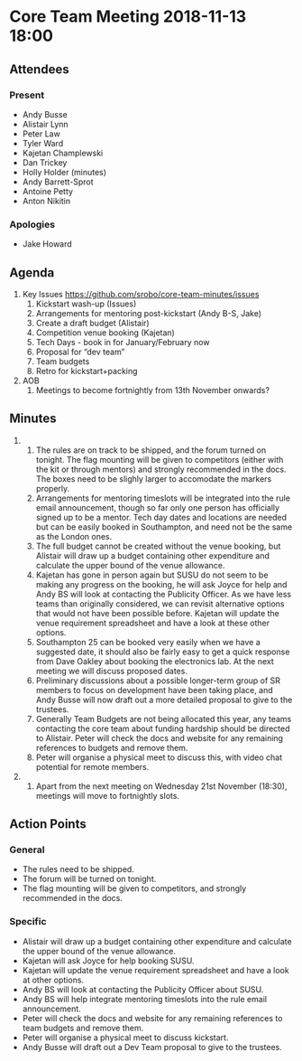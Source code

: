 # Core Team Meeting 2018-11-13 18:00

## Attendees
### Present
- Andy Busse
- Alistair Lynn
- Peter Law
- Tyler Ward
- Kajetan Champlewski
- Dan Trickey
- Holly Holder (minutes)
- Andy Barrett-Sprot
- Antoine Petty
- Anton Nikitin
### Apologies
- Jake Howard

## Agenda
1. Key Issues https://github.com/srobo/core-team-minutes/issues 
	1. Kickstart wash-up (Issues) 
	2. Arrangements for mentoring post-kickstart (Andy B-S, Jake)
	3. Create a draft budget (Alistair) 
	4. Competition venue booking (Kajetan) 
	5. Tech Days - book in for January/February now
	6. Proposal for “dev team”
	7. Team budgets
	8. Retro for kickstart+packing
2. AOB 
	1. Meetings to become fortnightly from 13th November onwards?

## Minutes
1. 
	1. The rules are on track to be shipped, and the forum turned on tonight. The flag mounting will be given to competitors (either with the kit or through mentors) and strongly recommended in the docs. The boxes need to be slighly larger to accomodate the markers properly.
	2. Arrangements for mentoring timeslots will be integrated into the rule email announcement, though so far only one person has officially signed up to be a mentor. Tech day dates and locations are needed but can be easily booked in Southampton, and need not be the same as the London ones.
	3. The full budget cannot be created without the venue booking, but Alistair will draw up a budget containing other expenditure and calculate the upper bound of the venue allowance.
	4. Kajetan has gone in person again but SUSU do not seem to be making any progress on the booking, he will ask Joyce for help and Andy BS will look at contacting the Publicity Officer. As we have less teams than originally considered, we can revisit alternative options that would not have been possible before. Kajetan will update the venue requirement spreadsheet and have a look at these other options.
	5. Southampton 25 can be booked very easily when we have a suggested date, it should also be fairly easy to get a quick response from Dave Oakley about booking the electronics lab. At the next meeting we will discuss proposed dates.
	6. Preliminary discussions about a possible longer-term group of SR members to focus on development have been taking place, and Andy Busse will now draft out a more detailed proposal to give to the trustees.
	7. Generally Team Budgets are not being allocated this year, any teams contacting the core team about funding hardship should be directed to Alistair. Peter will check the docs and website for any remaining references to budgets and remove them.
	8. Peter will organise a physical meet to discuss this, with video chat potential for remote members.
2. 
	1. Apart from the next meeting on Wednesday 21st November (18:30), meetings will move to fortnightly slots.

## Action Points
### General
- The rules need to be shipped. 
- The forum will be turned on tonight. 
- The flag mounting will be given to competitors, and strongly recommended in the docs. 
### Specific
- Alistair will draw up a budget containing other expenditure and calculate the upper bound of the venue allowance.
- Kajetan will ask Joyce for help booking SUSU. 
- Kajetan will update the venue requirement spreadsheet and have a look at other options.
- Andy BS will look at contacting the Publicity Officer about SUSU.
- Andy BS will help integrate mentoring timeslots into the rule email announcement.
- Peter will check the docs and website for any remaining references to team budgets and remove them.
- Peter will organise a physical meet to discuss kickstart.
- Andy Busse will draft out a Dev Team proposal to give to the trustees.
